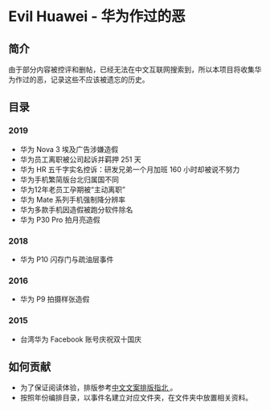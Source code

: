 # Evil Huawei - 华为作过的恶 

## 简介
由于部分内容被控评和删帖，已经无法在中文互联网搜索到，所以本项目将收集华为作过的恶，记录这些不应该被遗忘的历史。

## 目录
### 2019
- 华为 Nova 3 埃及广告涉嫌造假
- 华为员工离职被公司起诉并羁押 251 天
- 华为 HR 五千字实名控诉：研发兄弟一个月加班 160 小时却被说不努力
- 华为手机繁简版台北归属国不同
- 华为12年老员工孕期被“主动离职”
- 华为 Mate 系列手机强制降分辨率
- 华为多款手机因造假被跑分软件除名
- 华为 P30 Pro 拍月亮造假

### 2018
- 华为 P10 闪存门与疏油层事件

### 2016
- 华为 P9 拍摄样张造假

### 2015
- 台湾华为 Facebook 账号庆祝双十国庆

## 如何贡献
- 为了保证阅读体验，排版参考[中文文案排版指北
](https://github.com/sparanoid/chinese-copywriting-guidelines)。
- 按照年份编排目录，以事件名建立对应文件夹，在文件夹中放置相关资料。